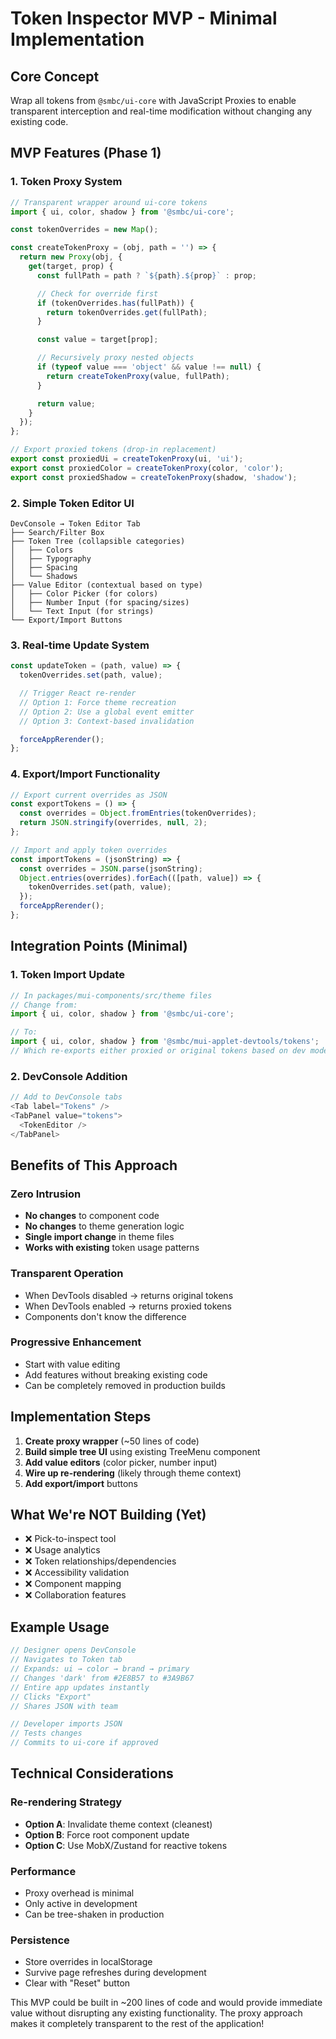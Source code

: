 # Token Inspector MVP - Minimal Implementation

## Core Concept
Wrap all tokens from `@smbc/ui-core` with JavaScript Proxies to enable transparent interception and real-time modification without changing any existing code.

## MVP Features (Phase 1)

### 1. Token Proxy System
```javascript
// Transparent wrapper around ui-core tokens
import { ui, color, shadow } from '@smbc/ui-core';

const tokenOverrides = new Map();

const createTokenProxy = (obj, path = '') => {
  return new Proxy(obj, {
    get(target, prop) {
      const fullPath = path ? `${path}.${prop}` : prop;

      // Check for override first
      if (tokenOverrides.has(fullPath)) {
        return tokenOverrides.get(fullPath);
      }

      const value = target[prop];

      // Recursively proxy nested objects
      if (typeof value === 'object' && value !== null) {
        return createTokenProxy(value, fullPath);
      }

      return value;
    }
  });
};

// Export proxied tokens (drop-in replacement)
export const proxiedUi = createTokenProxy(ui, 'ui');
export const proxiedColor = createTokenProxy(color, 'color');
export const proxiedShadow = createTokenProxy(shadow, 'shadow');
```

### 2. Simple Token Editor UI
```
DevConsole → Token Editor Tab
├── Search/Filter Box
├── Token Tree (collapsible categories)
│   ├── Colors
│   ├── Typography
│   ├── Spacing
│   └── Shadows
├── Value Editor (contextual based on type)
│   ├── Color Picker (for colors)
│   ├── Number Input (for spacing/sizes)
│   └── Text Input (for strings)
└── Export/Import Buttons
```

### 3. Real-time Update System
```javascript
const updateToken = (path, value) => {
  tokenOverrides.set(path, value);

  // Trigger React re-render
  // Option 1: Force theme recreation
  // Option 2: Use a global event emitter
  // Option 3: Context-based invalidation

  forceAppRerender();
};
```

### 4. Export/Import Functionality
```javascript
// Export current overrides as JSON
const exportTokens = () => {
  const overrides = Object.fromEntries(tokenOverrides);
  return JSON.stringify(overrides, null, 2);
};

// Import and apply token overrides
const importTokens = (jsonString) => {
  const overrides = JSON.parse(jsonString);
  Object.entries(overrides).forEach(([path, value]) => {
    tokenOverrides.set(path, value);
  });
  forceAppRerender();
};
```

## Integration Points (Minimal)

### 1. Token Import Update
```javascript
// In packages/mui-components/src/theme files
// Change from:
import { ui, color, shadow } from '@smbc/ui-core';

// To:
import { ui, color, shadow } from '@smbc/mui-applet-devtools/tokens';
// Which re-exports either proxied or original tokens based on dev mode
```

### 2. DevConsole Addition
```javascript
// Add to DevConsole tabs
<Tab label="Tokens" />
<TabPanel value="tokens">
  <TokenEditor />
</TabPanel>
```

## Benefits of This Approach

### Zero Intrusion
- **No changes** to component code
- **No changes** to theme generation logic
- **Single import change** in theme files
- **Works with existing** token usage patterns

### Transparent Operation
- When DevTools disabled → returns original tokens
- When DevTools enabled → returns proxied tokens
- Components don't know the difference

### Progressive Enhancement
- Start with value editing
- Add features without breaking existing code
- Can be completely removed in production builds

## Implementation Steps

1. **Create proxy wrapper** (~50 lines of code)
2. **Build simple tree UI** using existing TreeMenu component
3. **Add value editors** (color picker, number input)
4. **Wire up re-rendering** (likely through theme context)
5. **Add export/import** buttons

## What We're NOT Building (Yet)

- ❌ Pick-to-inspect tool
- ❌ Usage analytics
- ❌ Token relationships/dependencies
- ❌ Accessibility validation
- ❌ Component mapping
- ❌ Collaboration features

## Example Usage

```javascript
// Designer opens DevConsole
// Navigates to Token tab
// Expands: ui → color → brand → primary
// Changes 'dark' from #2E8B57 to #3A9B67
// Entire app updates instantly
// Clicks "Export"
// Shares JSON with team

// Developer imports JSON
// Tests changes
// Commits to ui-core if approved
```

## Technical Considerations

### Re-rendering Strategy
- **Option A**: Invalidate theme context (cleanest)
- **Option B**: Force root component update
- **Option C**: Use MobX/Zustand for reactive tokens

### Performance
- Proxy overhead is minimal
- Only active in development
- Can be tree-shaken in production

### Persistence
- Store overrides in localStorage
- Survive page refreshes during development
- Clear with "Reset" button

This MVP could be built in ~200 lines of code and would provide immediate value without disrupting any existing functionality. The proxy approach makes it completely transparent to the rest of the application!